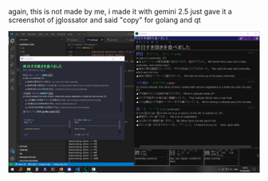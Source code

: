 again, this is not made by me, i made it with gemini 2.5
just gave it a screenshot of jglossator and said "copy" for golang and qt

![alt text](screenshot.png)